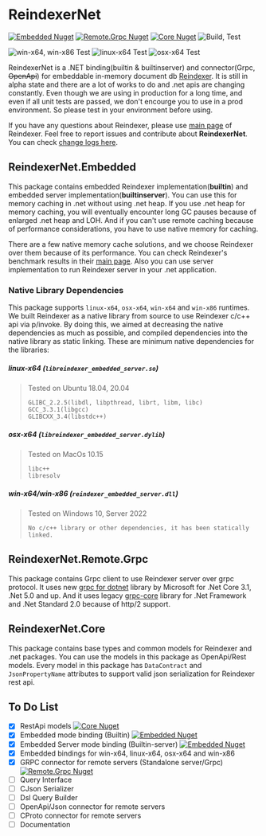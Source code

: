 # ReindexerNet

[![Embedded  Nuget](https://img.shields.io/nuget/v/ReindexerNet.Embedded?label=Embedded&color=1182c2&style=flat-square&logo=nuget)](https://www.nuget.org/packages/ReindexerNet.Embedded)
[![Remote.Grpc  Nuget](https://img.shields.io/nuget/v/ReindexerNet.Remote.Grpc?label=Remote.Grpc&color=1182c2&style=flat-square&logo=nuget)](https://www.nuget.org/packages/ReindexerNet.Remote.Grpc)
[![Core Nuget](https://img.shields.io/nuget/v/ReindexerNet.Core?label=Core&color=1182c2&style=flat-square&logo=nuget)](https://www.nuget.org/packages/ReindexerNet.Core)
![Build, Test](https://github.com/oruchreis/ReindexerNet/workflows/Build,%20Test,%20Package/badge.svg)

![win-x64, win-x86 Test](https://github.com/oruchreis/ReindexerNet/workflows/win-x64,%20win-x86%20Test/badge.svg)
![linux-x64 Test](https://github.com/oruchreis/ReindexerNet/workflows/linux-x64%20Test/badge.svg)
![osx-x64 Test](https://github.com/oruchreis/ReindexerNet/workflows/osx-x64%20Test/badge.svg)

ReindexerNet is a .NET binding(builtin & builtinserver) and connector(Grpc, ~~OpenApi~~) for embeddable in-memory document db [Reindexer](https://github.com/Restream/reindexer). 
It is still in alpha state and there are a lot of works to do and .net apis are changing constantly. Even though we are using in production for a long time, and even if all unit tests are passed, we don't encourge you to use in a prod environment. So please test in your environment before using.

If you have any questions about Reindexer, please use [main page](https://github.com/Restream/reindexer) of Reindexer. Feel free to report issues and contribute about **ReindexerNet**. You can check [change logs here](CHANGELOG.md).

## ReindexerNet.Embedded
This package contains embedded Reindexer implementation(**builtin**) and embedded server implementation(**builtinserver**). You can use this for memory caching in .net without using .net heap. 
If you use .net heap for memory caching, you will eventually encounter long GC pauses because of enlarged .net heap and LOH. And if you can't use remote caching because of performance considerations, you have to use native memory for caching. 

There are a few native memory cache solutions, and we choose Reindexer over them because of its performance. You can check Reindexer's benchmark results in their [main page](https://github.com/Restream/reindexer). Also you can use server implementation to run Reindexer server in your .net application.

### Native Library Dependencies
This package supports `linux-x64`, `osx-x64`, `win-x64` and `win-x86` runtimes. We built Reindexer as a native library from source to use Reindexer c/c++ api via p/invoke. By doing this, we aimed at decreasing the native dependencies as much as possible, and compiled dependencies into the native library as static linking. These are minimum native dependencies for the libraries:
##### linux-x64 (`libreindexer_embedded_server.so`)
> Tested on Ubuntu 18.04, 20.04
> ```
> GLIBC_2.2.5(libdl, libpthread, librt, libm, libc)
> GCC_3.3.1(libgcc)
> GLIBCXX_3.4(libstdc++)
> ```

##### osx-x64 (`libreindexer_embedded_server.dylib`)
> Tested on MacOs 10.15
> ```
> libc++
> libresolv
> ```

##### win-x64/win-x86 (`reindexer_embedded_server.dll`)
> Tested on Windows 10, Server 2022
> ```
> No c/c++ library or other dependencies, it has been statically linked.
> ```


## ReindexerNet.Remote.Grpc
This package contains Grpc client to use Reindexer server over grpc protocol. It uses new [grpc for dotnet](https://github.com/grpc/grpc-dotnet) library by Microsoft for .Net Core 3.1, .Net 5.0 and up. And it uses legacy [grpc-core](https://github.com/grpc/grpc/tree/master/src/csharp) library for .Net Framework and .Net Standard 2.0 because of http/2 support.

## ReindexerNet.Core
This package contains base types and common models for Reindexer and .net packages. You can use the models in this package as OpenApi/Rest models. Every model in this package has `DataContract` and `JsonPropertyName` attributes to support valid json serialization for Reindexer rest api.


## To Do List
 - [x] RestApi models [![Core  Nuget](https://img.shields.io/nuget/v/ReindexerNet.Core?label=Core&color=1182c2&logo=nuget)](https://www.nuget.org/packages/ReindexerNet.Core)
 - [x] Embedded mode binding (Builtin) [![Embedded  Nuget](https://img.shields.io/nuget/v/ReindexerNet.Embedded?label=Embedded&color=1182c2&logo=nuget)](https://www.nuget.org/packages/ReindexerNet.Embedded)
 - [x] Embedded Server mode binding (Builtin-server) [![Embedded  Nuget](https://img.shields.io/nuget/v/ReindexerNet.Embedded?label=Embedded&color=1182c2&logo=nuget)](https://www.nuget.org/packages/ReindexerNet.Embedded)
 - [x] Embedded bindings for win-x64, linux-x64, osx-x64 and win-x86
 - [x] GRPC connector for remote servers (Standalone server/Grpc) [![Remote.Grpc  Nuget](https://img.shields.io/nuget/v/ReindexerNet.Remote.Grpc?label=Remote.Grpc&color=1182c2&logo=nuget)](https://www.nuget.org/packages/ReindexerNet.Remote.Grpc)
 - [ ] Query Interface
 - [ ] CJson Serializer
 - [ ] Dsl Query Builder
 - [ ] OpenApi/Json connector for remote servers
 - [ ] CProto connector for remote servers
 - [ ] Documentation 